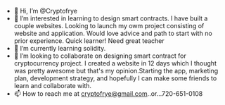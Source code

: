 - 👋 Hi, I’m @Cryptofrye
- 👀 I’m interested in learning to design smart contracts. I have built a couple websites. Looking to launch my owm project consisting of website and application. Would love advice and path to start with no prior experience. Quick learner! Need great teacher
- 🌱 I’m currently learning solidity.
- 💞️ I’m looking to collaborate on designing smart contract for cryptocurrency project. I created a website in 12 days which I thought was pretty awesome but that's my opinion.Starting the app, marketing plan, development strategy, and hopefully I can make some friends to learn and collaborate with. 
- 📫 How to reach me at cryptofrye@gmail.com..or...720-651-0108

<!---
Cryptofrye/Cryptofrye is a ✨ special ✨ repository because its `README.md` (this file) appears on your GitHub profile.
You can click the Preview link to take a look at your changes.
--->
